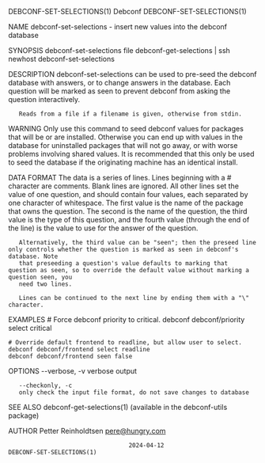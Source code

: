 DEBCONF-SET-SELECTIONS(1)						    Debconf						     DEBCONF-SET-SELECTIONS(1)

NAME
       debconf-set-selections - insert new values into the debconf database

SYNOPSIS
	debconf-set-selections file
	debconf-get-selections | ssh newhost debconf-set-selections

DESCRIPTION
       debconf-set-selections can be used to pre-seed the debconf database with answers, or to change answers in the database. Each question will be marked as
       seen to prevent debconf from asking the question interactively.

       Reads from a file if a filename is given, otherwise from stdin.

WARNING
       Only use this command to seed debconf values for packages that will be or are installed. Otherwise you can end up with values in the database for
       uninstalled packages that will not go away, or with worse problems involving shared values. It is recommended that this only be used to seed the
       database if the originating machine has an identical install.

DATA FORMAT
       The data is a series of lines. Lines beginning with a # character are comments. Blank lines are ignored. All other lines set the value of one question,
       and should contain four values, each separated by one character of whitespace. The first value is the name of the package that owns the question. The
       second is the name of the question, the third value is the type of this question, and the fourth value (through the end of the line) is the value to
       use for the answer of the question.

       Alternatively, the third value can be "seen"; then the preseed line only controls whether the question is marked as seen in debconf's database. Note
       that preseeding a question's value defaults to marking that question as seen, so to override the default value without marking a question seen, you
       need two lines.

       Lines can be continued to the next line by ending them with a "\" character.

EXAMPLES
	# Force debconf priority to critical.
	debconf debconf/priority select critical

	# Override default frontend to readline, but allow user to select.
	debconf debconf/frontend select readline
	debconf debconf/frontend seen false

OPTIONS
       --verbose, -v
	   verbose output

       --checkonly, -c
	   only check the input file format, do not save changes to database

SEE ALSO
       debconf-get-selections(1) (available in the debconf-utils package)

AUTHOR
       Petter Reinholdtsen <pere@hungry.com>

									  2024-04-12						     DEBCONF-SET-SELECTIONS(1)
